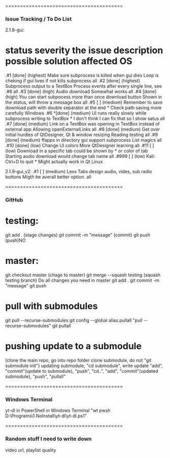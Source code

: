 ========================================
### Issue Tracking / To Do List
2.1.8-gui:
#       status severity         the issue description                                                   possible solution                                               affected OS
.#1     [done] (highest)        Make sure subprocess is killed when gui dies                            Loop is cheking if gui lives if not kills subprocess            all
.#2     [done] (highest)        Subprocess output to a TextBox                                          Process events after every single line, see .#6                 all
.#3     [done] (high)           Audio download                                                          Somewhat works                                                  all
.#4     [done] (high)           You can start subpocess more than once download button                  Shown in the status, will throw a message box                   all
.#5     [    ] (medium)         Remember to save download path with double separator at the end         * Check path saving more carefully                              Windows
.#6    *[done] (medium)         UI runs really slowly while subprocess writing to TextBox               * I don't think I can fix that so I show satus                  all
.#7     [done] (medium)         Link on a TextBox was opening in TextBox instead of external app        Allowing openExternalLinks                                      all
.#8     [done] (medium)         Get over initial hurdles of QtDesigner, Qt & window resizing            Reading testing                                                 all
.#9     [done] (medium)         ffapps in directory gui support subprocess                              List magics                                                     all
.#10    [done] (low)            Change UI colors                                                        More QtDesigner learning                                        all
.#11    [    ] (low)            Download in a specific tab could be shown by * or color of tab          Starting audio download would change tab name                   all
.#999   [    ] (low)            Kali: Ctrl+D to quit                                                    * Might actually work in Qt                                     Linux

2.1.9-gui_v2:
.#1     [   ] (medium)          Less Tabs design audio, vides, sub radio buttons                        Migth be averall better option.                                 all

========================================
### GitHub

# testing:
git add . (stage changes)
git commit -m "message" (commit)
git push (push)NO

# master:
git checkout master (chage to master)
git merge --squash testing (squash testing branch)
Do all changes you need in master 
git add .
git commit -m "message"
git push

# pull with submodules
git pull --recurse-submodules
git config --global alias.pullall "pull --recurse-submodules"
git pullall

# pushing update to a submodule
(clone the main repo, go into repo folder clone submodule, do not "git submodule init")
updating submodule, "cd submodule", write update "add",  "commit"(update to submodule), "push", "cd..", "add", "commit"(updated submodule), "push", "pullall"

========================================
### Windows Terminal

yt-dl in PowerShell in Windows Terminal
"wt pwsh D:\Programs\1.NoInstall\yt-dl\yt-dl.ps1"

========================================
### Random stuff I need to write down

video url,
playlist
quality